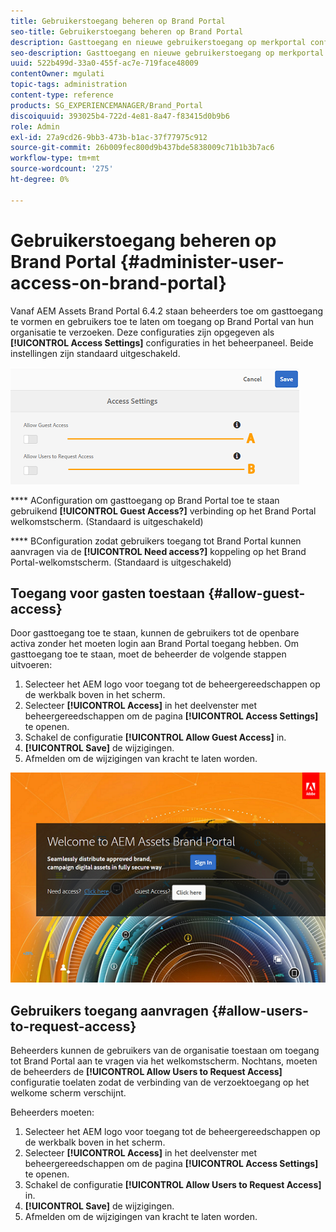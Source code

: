 ```yaml
---
title: Gebruikerstoegang beheren op Brand Portal
seo-title: Gebruikerstoegang beheren op Brand Portal
description: Gasttoegang en nieuwe gebruikerstoegang op merkportal configureren.
seo-description: Gasttoegang en nieuwe gebruikerstoegang op merkportal configureren.
uuid: 522b499d-33a0-455f-ac7e-719face48009
contentOwner: mgulati
topic-tags: administration
content-type: reference
products: SG_EXPERIENCEMANAGER/Brand_Portal
discoiquuid: 393025b4-722d-4e81-8a47-f83415d0b9b6
role: Admin
exl-id: 27a9cd26-9bb3-473b-b1ac-37f77975c912
source-git-commit: 26b009fec800d9b437bde5838009c71b1b3b7ac6
workflow-type: tm+mt
source-wordcount: '275'
ht-degree: 0%

---
```


# Gebruikerstoegang beheren op Brand Portal {#administer-user-access-on-brand-portal}

Vanaf AEM Assets Brand Portal 6.4.2 staan beheerders toe om gasttoegang te vormen en gebruikers toe te laten om toegang op Brand Portal van hun organisatie te verzoeken. Deze configuraties zijn opgegeven als **[!UICONTROL Access Settings]** configuraties in het beheerpaneel. Beide instellingen zijn standaard uitgeschakeld.

![](assets/access-configs.png)

****   AConfiguration om gasttoegang op Brand Portal toe te staan gebruikend  **[!UICONTROL Guest Access?]** verbinding op het Brand Portal welkomstscherm. (Standaard is uitgeschakeld)

****   BConfiguration zodat gebruikers toegang tot Brand Portal kunnen aanvragen via de  **[!UICONTROL Need access?]** koppeling op het Brand Portal-welkomstscherm. (Standaard is uitgeschakeld)

## Toegang voor gasten toestaan {#allow-guest-access}

Door gasttoegang toe te staan, kunnen de gebruikers tot de openbare activa zonder het moeten login aan Brand Portal toegang hebben.
Om gasttoegang toe te staan, moet de beheerder de volgende stappen uitvoeren:

1. Selecteer het AEM logo voor toegang tot de beheergereedschappen op de werkbalk boven in het scherm.
1. Selecteer **[!UICONTROL Access]** in het deelvenster met beheergereedschappen om de pagina **[!UICONTROL Access Settings]** te openen.
1. Schakel de configuratie **[!UICONTROL Allow Guest Access]** in.
1. **[!UICONTROL Save]** de wijzigingen.
1. Afmelden om de wijzigingen van kracht te laten worden.

![](assets/bp-welcome-screen.png)

## Gebruikers toegang aanvragen {#allow-users-to-request-access}

Beheerders kunnen de gebruikers van de organisatie toestaan om toegang tot Brand Portal aan te vragen via het welkomstscherm. Nochtans, moeten de beheerders de **[!UICONTROL Allow Users to Request Access]** configuratie toelaten zodat de verbinding van de verzoektoegang op het welkome scherm verschijnt.

Beheerders moeten:

1. Selecteer het AEM logo voor toegang tot de beheergereedschappen op de werkbalk boven in het scherm.
1. Selecteer **[!UICONTROL Access]** in het deelvenster met beheergereedschappen om de pagina **[!UICONTROL Access Settings]** te openen.
1. Schakel de configuratie **[!UICONTROL Allow Users to Request Access]** in.
1. **[!UICONTROL Save]** de wijzigingen.
1. Afmelden om de wijzigingen van kracht te laten worden.
